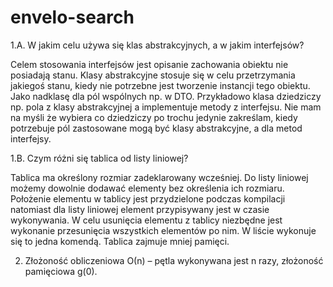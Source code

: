 # envelo-search
1.A. W jakim celu używa się klas abstrakcyjnych, a w jakim interfejsów?

Celem stosowania interfejsów jest opisanie zachowania obiektu nie posiadają stanu. Klasy abstrakcyjne stosuje się w celu przetrzymania jakiegoś stanu, kiedy nie potrzebne jest tworzenie instancji tego obiektu. Jako nadklasę dla pól wspólnych np. w DTO.
Przykładowo klasa dziedziczy np. pola z klasy abstrakcyjnej a implementuje metody z interfejsu. Nie mam na myśli że wybiera co dziedziczy po trochu jedynie zakreślam, kiedy potrzebuje pól zastosowane mogą być klasy abstrakcyjne, a dla metod interfejsy.  

1.B. Czym różni się tablica od listy liniowej?

Tablica ma określony rozmiar zadeklarowany wcześniej. Do listy liniowej możemy dowolnie dodawać elementy bez określenia ich rozmiaru. 
Położenie elementu w tablicy jest przydzielone podczas kompilacji natomiast dla listy liniowej element przypisywany jest w czasie wykonywania.
W celu usunięcia elementu z tablicy niezbędne jest wykonanie przesunięcia wszystkich elementów po nim. W liście wykonuje się to jedna komendą.
Tablica zajmuje mniej pamięci. 

2. Złożoność obliczeniowa Ο(n) – pętla wykonywana jest n razy, złożoność pamięciowa g(0).

